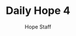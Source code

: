 ---
image: /assets/img/daily-hope-default-artwork.png
title: Daily Hope 4
number: 4
categories:
  - Daily Hope
author: Hope Staff
notes: Daily Hope 4
embed: >-
  <iframe style="border-radius:12px" src="https://open.spotify.com/embed/episode/5sKG3qihSnOu5Ajt8CqqK0?utm_source=generator" width="100%" height="352" frameBorder="0" allowfullscreen="" allow="autoplay; clipboard-write; encrypted-media; fullscreen; picture-in-picture" loading="lazy"></iframe>
---